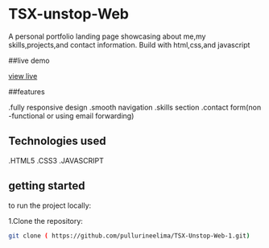 # TSX-unstop-Web

A personal portfolio landing page showcasing about me,my skills,projects,and contact information.
Build with html,css,and javascript

##live demo

[view live](https://github.com/pullurineelima/TSX-Unstop-Web-1)

##features

.fully responsive design
.smooth navigation
.skills section 
.contact form(non -functional or using email forwarding)

## Technologies used

.HTML5
.CSS3
.JAVASCRIPT

## getting started

to run the project locally:

1.Clone the repository:
```bash
git clone ( https://github.com/pullurineelima/TSX-Unstop-Web-1.git)
